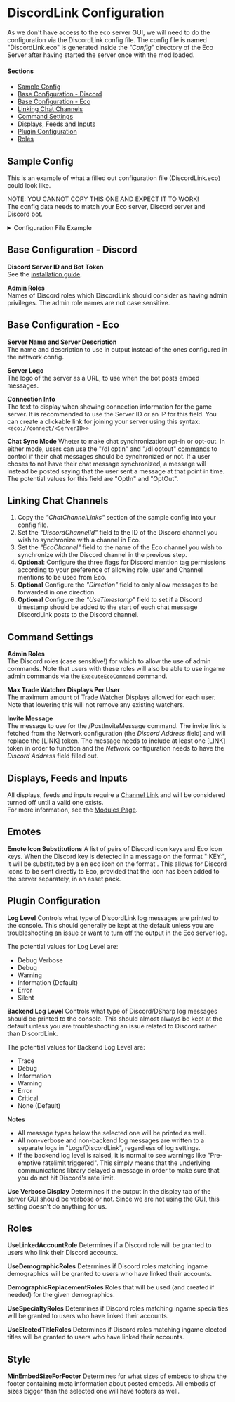 
# DiscordLink Configuration
As we don't have access to the eco server GUI, we will need to do the configuration via the DiscordLink config file.
The config file is named "DiscordLink.eco" is generated inside the _"Config"_ directory of the Eco Server after having started the server once with the mod loaded.

#### Sections
* [Sample Config](#sample-config)
* [Base Configuration - Discord](#base-configuration---discord)
* [Base Configuration - Eco](#base-configuration---eco)
* [Linking Chat Channels](#linking-chat-channels)
* [Command Settings](#command-settings)
* [Displays, Feeds and Inputs](#displays-feeds-and-inputs)
* [Plugin Configuration](#plugin-configuration)
* [Roles](#roles)

## Sample Config
This is an example of what a filled out configuration file (DiscordLink.eco) could look like.
 
NOTE: YOU CANNOT COPY THIS ONE AND EXPECT IT TO WORK!  
The config data needs to match your Eco server, Discord server and Discord bot.
<details>
  <summary>Configuration File Example</summary>

```
{  
  "BotToken": "xxXXxxxXxXXxxxxxxXxxxxXXXXxxx.XxxXxx.xXXXxxxxXXxxxxXxxxXXXXXXXxxxxxxxX",  
  "DiscordServerId": 112233445566778899,  
    "AdminRoles": [  
    "Admin",  
    "Administrator",  
    "Moderator",  
    "Eco Admins"  
  ],  
  "ServerName": "TheEcoServer",  
  "ServerDescription": "The place to play Eco!",  
  "ConnectionInfo": "xxx.xxx.xxx.xx",  
  "ChatSyncMode": "OptOut",  
  "ChatChannelLinks": [  
   {  
    "AllowUserMentions": true,  
    "AllowRoleMentions": true,  
    "AllowChannelMentions": true,  
    "Direction": "Duplex",  
    "HereAndEveryoneMentionPermission": "Forbidden",  
    "EcoChannel": "General",  
    "DiscordChannelId": 980963363205025815,  
    "UseTimestamp": true  
   }  
  ],  
  "TradeFeedChannels": [  
    {  
      "DiscordChannelId": 980963363205025815  
    }  
  ],  
  "CraftingFeedChannels": [  
    {  
      "DiscordChannelId": 980963363205025815  
    }  
  ],  
  "ServerStatusFeedChannels": [  
    {  
      "DiscordChannelId": 980963363205025815  
    }  
  ],  
  "PlayerStatusFeedChannels": [  
    {  
      "DiscordChannelId": 980963363205025815  
    }  
  ],  
  "ElectionFeedChannels": [  
    {  
      "DiscordChannelId": 980963363205025815  
    }  
  ],  
  "ServerLogFeedChannels": [  
    {  
      "LogLevel": "Information",  
      "DiscordChannelId": 980963363205025815  
    }  
  ],  
  "UseTradeWatcherFeeds": false,  
  "ServerInfoDisplayChannels": [  
    {  
      "UseName": true,  
      "UseDescription": false,  
      "UseLogo": true,  
      "UseConnectionInfo": true,  
      "UsePlayerCount": false,  
      "UsePlayerList": true,  
      "UsePlayerListLoggedInTime": false,  
      "UsePlayerListExhaustionTime": false,  
      "UseIngameTime": true,  
      "UseTimeRemaining": true,  
      "UseServerTime": true,  
      "UseExhaustionResetServerTime": false,  
      "UseExhaustionResetTimeLeft": false,  
      "UseExhaustedPlayerCount": false,  
      "UseElectionCount": false,  
      "UseElectionList": true,  
      "UseLawCount": false,  
      "UseLawList": true,  
      "DiscordChannelId": 980963363205025815  
    }  
  ],  
  "WorkPartyDisplayChannels": [  
    {  
      "DiscordChannelId": 980963363205025815
    }  
  ],  
  "ElectionDisplayChannels": [  
    {  
      "DiscordChannelId": 980963363205025815
    }  
  ],  
  "MapDisplayChannels": [  
    {  
      "DiscordChannelId": 980963363205025815
    }  
  ],
  "LayerDisplayChannels": [  
    {  
      "DiscordChannelId": 980963363205025815
    }  
  ],
  "CurrencyDisplayChannels": [  
    {  
      "UseMintedCurrency": "MintedExists",  
      "UsePersonalCurrency": "NoMintedExists",  
      "MaxMintedCount": 1,  
      "MaxPersonalCount": 3,  
      "MaxTopCurrencyHolderCount": 6,  
      "UseTradeCount": true,  
      "UseBackingInfo": false,  
      "DiscordGuild": "EcoDiscordServer",  
      "DiscordChannelId": 980963363205025815
    }  
  ],  
  "SnippetDisplayChannels": [  
    {  
      "DiscordChannelId": 980963363205025815 
    }  
  ],  
  "UseLinkedAccountRole": true,  
  "UseDemographicRoles": true,  
  "DemographicReplacementRoles": [  
    {  
      "DemographicName": "everyone",  
      "RoleName": "Eco Everyone"  
    },  
    {  
      "DemographicName": "admins",  
      "RoleName": "Eco Admins"  
    }  
  ],  
  "UseSpecialtyRoles": true,  
  "UseElectedTitleRoles": true,  
  "MaxTradeWatcherDisplaysPerUser": 5,
  "InviteMessage": "Join us on Discord!\n[LINK]",
  "LogLevel": "Information",  
  "BackendLogLevel": "Error",  
  "TraceFileLogging": false,  
  "UseVerboseDisplay": false,  
  "EmoteIconSubstitutions": [  
    {
      "DiscordEmoteKey": "DiscordLink",  
      "EcoIconKey": "DiscordLinkLogo"  
    },
    {
      "DiscordEmoteKey": "meow_pat",  
      "EcoIconKey": "meow_pat"  
    }
  ],
  "MinEmbedSizeForFooter": "Medium",  
  "EmbedColorHex": "#7289da"  
}  
```  

</details>


## Base Configuration - Discord
**Discord Server ID and Bot Token**  
See the [installation guide](Installation.md).

**Admin Roles**  
Names of Discord roles which DiscordLink should consider as having admin privileges.
The admin role names are not case sensitive.

## Base Configuration - Eco
**Server Name and Server Description**  
The name and description to use in output instead of the ones configured in the network config.

**Server Logo**  
The logo of the server as a URL, to use when the bot posts embed messages.

**Connection Info**  
The text to display when showing connection information for the game server. It is recommended to use the Server ID or an IP for this field. You can create a clickable link for joining your server using this syntax: `<eco://connect/<ServerID>>`

**Chat Sync Mode**
Wheter to make chat synchronization opt-in or opt-out. In either mode, users can use the "/dl optin" and "/dl optout" [commands](Commands.md) to control if their chat messages should be synchronized or not.
If a user choses to not have their chat message synchronized, a message will instead be posted saying that the user sent a message at that point in time. The potential values for this field are "OptIn" and "OptOut".

## <a id="ChatLink"></a>Linking Chat Channels
1. Copy the _"ChatChannelLinks"_ section of the sample config into your config file.
2. Set the _"DiscordChannelId"_ field to the ID of the Discord channel you wish to synchronize with a channel in Eco.
3. Set the _"EcoChannel"_ field to the name of the Eco channel you wish to synchronize with the Discord channel in the previous step.
4. **Optional**: Configure the three flags for Discord mention tag permissions according to your preference of allowing role, user and Channel mentions to be used from Eco.
5. **Optional** Configure the _"Direction"_ field to only allow messages to be forwarded in one direction.
6. **Optional** Configure the _"UseTimestamp"_ field to set if a Discord timestamp should be added to the start of each chat message DiscordLink posts to the Discord channel.

## Command Settings
**Admin Roles**  
The Discord roles (case sensitive!) for which to allow the use of admin commands. Note that users with these roles will also be able to use ingame admin commands via the `ExecuteEcoCommand` command.

**Max Trade Watcher Displays Per User**  
The maximum amount of Trade Watcher Displays allowed for each user.  
Note that lowering this will not remove any existing watchers.

**Invite Message**  
The message to use for the /PostInviteMessage command. The invite link is fetched from the Network configuration (the _Discord Address_ field) and will replace the [LINK] token. The message needs to include at least one [LINK] token in order to function and the _Network_ configuration needs to have the _Discord Address_ field filled out.

## Displays, Feeds and Inputs
All displays, feeds and inputs require a [Channel Link](#linking-chat-channels) and will be considered turned off until a valid one exists.  
For more information, see the [Modules Page](Modules.md).

## Emotes
**Emote Icon Substitutions**
A list of pairs of Discord icon keys and Eco icon keys. When the Discord key is detected in a message on the format ":KEY:", it will be substituted by a en eco icon on the format <ecoicon name="KEY">.
This allows for Discord icons to be sent directly to Eco, provided that the icon has been added to the server separately, in an asset pack.

## Plugin Configuration
**Log Level**
Controls what type of DiscordLink log messages are printed to the console. This should generally be kept at the default unless you are troubleshooting an issue or want to turn off the output in the Eco server log.

The potential values for Log Level are:
* Debug Verbose
* Debug
* Warning
* Information (Default)
* Error
* Silent

**Backend Log Level**
Controls what type of Discord/DSharp log messages should be printed to the console. This should almost always be kept at the default unless you are troubleshooting an issue related to Discord rather than DiscordLink.

The potential values for Backend Log Level are:
* Trace
* Debug
* Information
* Warning
* Error
* Critical
* None (Default)

**Notes**
* All message types below the selected one will be printed as well.
* All non-verbose and non-backend log messages are written to a separate logs in "Logs/DiscordLink", regardless of log settings.
* If the backend log level is raised, it is normal to see warnings like "Pre-emptive ratelimit triggered". This simply means that the underlying communications library delayed a message in order to make sure that you do not hit Discord's rate limit.

**Use Verbose Display**
Determines if the output in the display tab of the server GUI should be verbose or not.
Since we are not using the GUI, this setting doesn't do anything for us.

## Roles
**UseLinkedAccountRole**
Determines if a Discord role will be granted to users who link their Discord accounts.

**UseDemographicRoles**
Determines if Discord roles matching ingame demographics will be granted to users who have linked their accounts.

**DemographicReplacementRoles**
Roles that will be used (and created if needed) for the given demographics.

**UseSpecialtyRoles**
Determines if Discord roles matching ingame specialties will be granted to users who have linked their accounts.

**UseElectedTitleRoles**
Determines if Discord roles matching ingame elected titles will be granted to users who have linked their accounts.

## Style

**MinEmbedSizeForFooter**
Determines for what sizes of embeds to show the footer containing meta information about posted embeds. All embeds of sizes bigger than the selected one will have footers as well.
